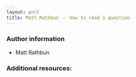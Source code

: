 ```yaml
---
layout: post
title: Matt Rathbun -- How to read a question
---
```


### Author information
* Matt Rathbun

### Additional resources:


